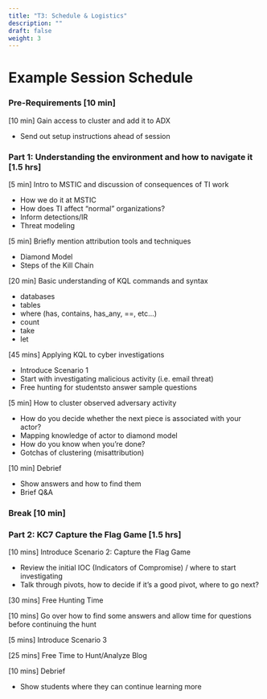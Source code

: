 ```yaml
---
title: "T3: Schedule & Logistics"
description: ""
draft: false
weight: 3
---
```



# Example Session Schedule

### Pre-Requirements [10 min]

[10 min] Gain access to cluster and add it to ADX
- Send out setup instructions ahead of session

### Part 1: Understanding the environment and how to navigate it [1.5 hrs]

[5 min] Intro to MSTIC and discussion of consequences of TI work 
- How we do it at MSTIC 
- How does TI affect “normal” organizations? 
- Inform detections/IR 
- Threat modeling 

[5 min] Briefly mention attribution tools and techniques 
- Diamond Model 
- Steps of the Kill Chain 

[20 min] Basic understanding of KQL commands and syntax
- databases 
- tables
- where (has, contains, has_any, ==, etc…) 
- count 
- take 
- let 

[45 mins] Applying KQL to cyber investigations 
- Introduce Scenario 1
- Start with investigating malicious activity (i.e. email threat) 
- Free hunting for studentsto answer sample questions

[5 min] How to cluster observed adversary activity 
- How do you decide whether the next piece is associated with your actor? 
- Mapping knowledge of actor to diamond model 
- How do you know when you’re done? 
- Gotchas of clustering (misattribution) 

[10 min] Debrief
- Show answers and how to find them
- Brief Q&A


### **Break [10 min]**


### Part 2: KC7 Capture the Flag Game [1.5 hrs]

[10 mins] Introduce Scenario 2: Capture the Flag Game
- Review the initial IOC (Indicators of Compromise) / where to start investigating
- Talk through pivots, how to decide if it’s a good pivot, where to go next? 

[30 mins] Free Hunting Time 

[10 mins] Go over how to find some answers and allow time for questions before continuing the hunt 

[5 mins] Introduce Scenario 3 

[25 mins] Free Time to Hunt/Analyze Blog 

[10 mins] Debrief
- Show students where they can continue learning more





